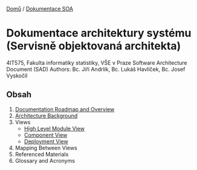 [Domů](/README.md) / [Dokumentace SOA](/Dokumentace/SOA/README.md) 

# Dokumentace architektury systému (Servisně objektovaná architekta)
4IT575, Fakulta informatiky statistiky, VŠE v Praze
Software Architecture Document (SAD)
Authors: Bc. Jiří Andrlík, Bc. Lukáš Havlíček, Bc. Josef Vyskočil

## Obsah
1. [Documentation Roadmap and Overview](/Dokumentace/SOA/pages/documentation-roadmap-overview.md)
2. [Architecture Background](/Dokumentace/SOA/pages/architecture-background.md)
3. Views
    - [High Level Module View](/Dokumentace/SOA/pages/module-view.md)
    - [Component View](/Dokumentace/SOA/pages/component-view.md)
    - [Deployment View](/Dokumentace/SOA/pages/deployment-view.md)
4. Mapping Between Views
5. Referenced Materials
6. Glossary and Acronyms
